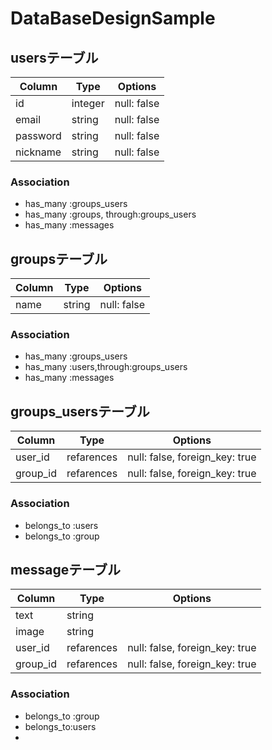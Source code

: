 # DataBaseDesignSample
## usersテーブル
|Column|Type|Options|
|------|----|-------|
|id|integer|null: false|
|email|string|null: false|
|password|string|null: false|
|nickname|string|null: false|
### Association
- has_many :groups_users
- has_many :groups, through:groups_users
- has_many :messages


## groupsテーブル
|Column|Type|Options|
|------|----|-------|
|name|string|null: false|
### Association

- has_many :groups_users
- has_many :users,through:groups_users
- has_many :messages



## groups_usersテーブル

|Column|Type|Options|
|------|----|-------|
|user_id|refarences|null: false, foreign_key: true|
|group_id|refarences|null: false, foreign_key: true|

### Association
- belongs_to :users
- belongs_to :group

## messageテーブル
|Column|Type|Options|
|------|----|-------|
|text|string||
|image|string||
|user_id|refarences|null: false, foreign_key: true|
|group_id|refarences|null: false, foreign_key: true|
### Association

- belongs_to :group
- belongs_to:users
- 